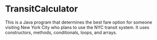 # TransitCalculator
This is a Java program that determines the best fare option for someone visiting New York City who plans to use the NYC transit system. It uses constructors, methods, conditionals, loops, and arrays.
